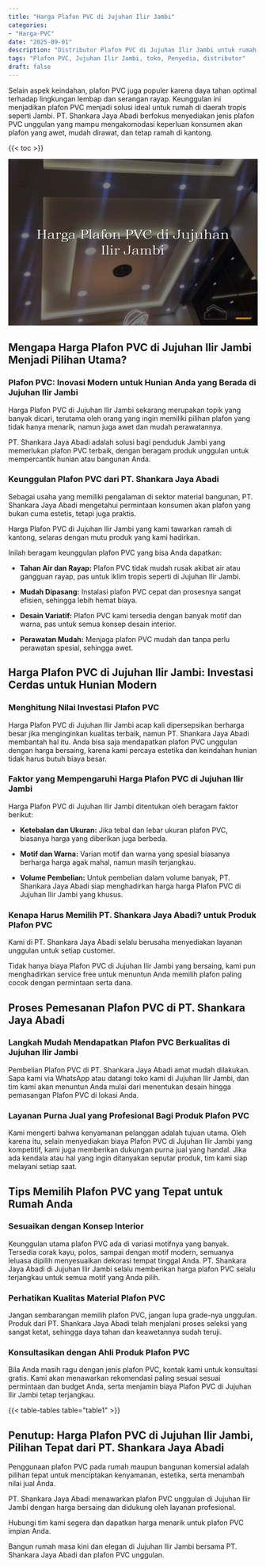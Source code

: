 ```yaml
---
title: "Harga Plafon PVC di Jujuhan Ilir Jambi"
categories: 
- "Harga-PVC"
date: "2025-09-01"
description: "Distributor Plafon PVC di Jujuhan Ilir Jambi untuk rumah, perkantoran, serta toko. Panel terbaik, variasi motif, variasi warna modern, beserta jasa pemasangan dikerjakan oleh tenaga ahli berpengalaman serta garansi resmi!|Jasa penjualan Plafon PVC di Jujuhan Ilir Jambi untuk keperluan hunian, kantor, atau toko, dengan panel berkualitas dan instalasi oleh tim ahli dan jaminan resmi.|Alternatif Plafon PVC di Jujuhan Ilir Jambi yang andal bagi tempat tinggal, kantor, serta gerai, bersama produk berkualitas dan penempatan ditangani oleh teknisi profesional dan jaminan resmi.|Distribusi Plafon PVC di Jujuhan Ilir Jambi bagi hunian, kantor, serta ritel, beserta panel berkualitas dan pemasangan dikerjakan oleh tenaga ahli berpengalaman, disertai beserta garansi resmi.}"
tags: "Plafon PVC, Jujuhan Ilir Jambi, toko, Penyedia, distributor"
draft: false
---
```


Selain aspek keindahan, plafon PVC juga populer karena daya tahan optimal terhadap lingkungan lembap dan serangan rayap. Keunggulan ini menjadikan plafon PVC menjadi solusi ideal untuk rumah di daerah tropis seperti Jambi. PT. Shankara Jaya Abadi berfokus menyediakan jenis plafon PVC unggulan yang mampu mengakomodasi keperluan konsumen akan plafon yang awet, mudah dirawat, dan tetap ramah di kantong.

{{< toc >}}

![Harga Plafon PVC di Jujuhan Ilir Jambi](/images/Harga-PVC/Harga-Plafon-PVC-di-Jujuhan-Ilir-Jambi.png)


## Mengapa Harga Plafon PVC di Jujuhan Ilir Jambi Menjadi Pilihan Utama?

### Plafon PVC: Inovasi Modern untuk Hunian Anda yang Berada di Jujuhan Ilir Jambi

Harga Plafon PVC di Jujuhan Ilir Jambi sekarang merupakan topik yang banyak dicari, terutama oleh orang yang ingin memiliki pilihan plafon yang tidak hanya menarik, namun juga awet dan mudah perawatannya.

PT. Shankara Jaya Abadi adalah solusi bagi penduduk Jambi yang memerlukan plafon PVC terbaik, dengan beragam produk unggulan untuk mempercantik hunian atau bangunan Anda.

### Keunggulan Plafon PVC dari PT. Shankara Jaya Abadi

Sebagai usaha yang memiliki pengalaman di sektor material bangunan, PT. Shankara Jaya Abadi mengetahui permintaan konsumen akan plafon yang bukan cuma estetis, tetapi juga praktis.

Harga Plafon PVC di Jujuhan Ilir Jambi yang kami tawarkan ramah di kantong, selaras dengan mutu produk yang kami hadirkan.

Inilah beragam keunggulan plafon PVC yang bisa Anda dapatkan:

- **Tahan Air dan Rayap:** Plafon PVC tidak mudah rusak akibat air atau gangguan rayap, pas untuk iklim tropis seperti di Jujuhan Ilir Jambi.

- **Mudah Dipasang:** Instalasi plafon PVC cepat dan prosesnya sangat efisien, sehingga lebih hemat biaya.

- **Desain Variatif:** Plafon PVC kami tersedia dengan banyak motif dan warna, pas untuk semua konsep desain interior.

- **Perawatan Mudah:** Menjaga plafon PVC mudah dan tanpa perlu perawatan spesial, sehingga awet.

## Harga Plafon PVC di Jujuhan Ilir Jambi: Investasi Cerdas untuk Hunian Modern

### Menghitung Nilai Investasi Plafon PVC

Harga Plafon PVC di Jujuhan Ilir Jambi acap kali dipersepsikan berharga besar jika menginginkan kualitas terbaik, namun PT. Shankara Jaya Abadi membantah hal itu. Anda bisa saja mendapatkan plafon PVC unggulan dengan harga bersaing, karena kami percaya estetika dan keindahan hunian tidak harus butuh biaya besar.

### Faktor yang Mempengaruhi Harga Plafon PVC di Jujuhan Ilir Jambi

Harga Plafon PVC di Jujuhan Ilir Jambi ditentukan oleh beragam faktor berikut:

- **Ketebalan dan Ukuran:** Jika tebal dan lebar ukuran plafon PVC, biasanya harga yang diberikan juga berbeda.

- **Motif dan Warna:** Varian motif dan warna yang spesial biasanya berharga harga agak mahal, namun masih terjangkau.

- **Volume Pembelian:** Untuk pembelian dalam volume banyak, PT. Shankara Jaya Abadi siap menghadirkan harga harga Plafon PVC di Jujuhan Ilir Jambi yang khusus.

### Kenapa Harus Memilih PT. Shankara Jaya Abadi? untuk Produk Plafon PVC

Kami di PT. Shankara Jaya Abadi selalu berusaha menyediakan layanan unggulan untuk setiap customer.

Tidak hanya biaya Plafon PVC di Jujuhan Ilir Jambi yang bersaing, kami pun menghadirkan service free untuk menuntun Anda memilih plafon paling cocok dengan permintaan serta dana.

## Proses Pemesanan Plafon PVC di PT. Shankara Jaya Abadi

### Langkah Mudah Mendapatkan Plafon PVC Berkualitas di Jujuhan Ilir Jambi

Pembelian Plafon PVC di PT. Shankara Jaya Abadi amat mudah dilakukan. Sapa kami via WhatsApp atau datangi toko kami di Jujuhan Ilir Jambi, dan tim kami akan menuntun Anda mulai dari menentukan desain hingga pemasangan Plafon PVC di lokasi Anda.

### Layanan Purna Jual yang Profesional Bagi Produk Plafon PVC

Kami mengerti bahwa kenyamanan pelanggan adalah tujuan utama. Oleh karena itu, selain menyediakan biaya Plafon PVC di Jujuhan Ilir Jambi yang kompetitif, kami juga memberikan dukungan purna jual yang handal. Jika ada kendala atau hal yang ingin ditanyakan seputar produk, tim kami siap melayani setiap saat.

## Tips Memilih Plafon PVC yang Tepat untuk Rumah Anda

### Sesuaikan dengan Konsep Interior

Keunggulan utama plafon PVC ada di variasi motifnya yang banyak. Tersedia corak kayu, polos, sampai dengan motif modern, semuanya leluasa dipilih menyesuaikan dekorasi tempat tinggal Anda. PT. Shankara Jaya Abadi di Jujuhan Ilir Jambi selalu memberikan harga plafon PVC selalu terjangkau untuk semua motif yang Anda pilih.

### Perhatikan Kualitas Material Plafon PVC

Jangan sembarangan memilih plafon PVC, jangan lupa grade-nya unggulan. Produk dari PT. Shankara Jaya Abadi telah menjalani proses seleksi yang sangat ketat, sehingga daya tahan dan keawetannya sudah teruji.

### Konsultasikan dengan Ahli Produk Plafon PVC

Bila Anda masih ragu dengan jenis plafon PVC, kontak kami untuk konsultasi gratis. Kami akan menawarkan rekomendasi paling sesuai sesuai permintaan dan budget Anda, serta menjamin biaya Plafon PVC di Jujuhan Ilir Jambi tetap terjangkau.

{{< table-tables table="table1" >}}

## Penutup: Harga Plafon PVC di Jujuhan Ilir Jambi, Pilihan Tepat dari PT. Shankara Jaya Abadi

Penggunaan plafon PVC pada rumah maupun bangunan komersial adalah pilihan tepat untuk menciptakan kenyamanan, estetika, serta menambah nilai jual Anda.

PT. Shankara Jaya Abadi menawarkan plafon PVC unggulan di Jujuhan Ilir Jambi dengan harga bersaing dan didukung oleh layanan profesional.

Hubungi tim kami segera dan dapatkan harga menarik untuk plafon PVC impian Anda.

Bangun rumah masa kini dan elegan di Jujuhan Ilir Jambi bersama PT. Shankara Jaya Abadi dan plafon PVC unggulan.